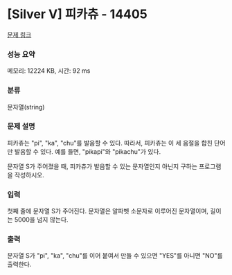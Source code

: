 # [Silver V] 피카츄 - 14405 

[문제 링크](https://www.acmicpc.net/problem/14405) 

### 성능 요약

메모리: 12224 KB, 시간: 92 ms

### 분류

문자열(string)

### 문제 설명

<p>피카츄는 "pi", "ka", "chu"를 발음할 수 있다. 따라서, 피카츄는 이 세 음절을 합친 단어만 발음할 수 있다. 예를 들면, "pikapi"와 "pikachu"가 있다.</p>

<p>문자열 S가 주어졌을 때, 피카츄가 발음할 수 있는 문자열인지 아닌지 구하는 프로그램을 작성하시오.</p>

### 입력 

 <p>첫째 줄에 문자열 S가 주어진다. 문자열은 알파벳 소문자로 이루어진 문자열이며, 길이는 5000을 넘지 않는다.</p>

### 출력 

 <p>문자열 S가 "pi", "ka", "chu"를 이어 붙여서 만들 수 있으면 "YES"를 아니면 "NO"를 출력한다.</p>



